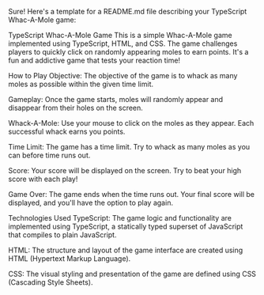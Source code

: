 
Sure! Here's a template for a README.md file describing your TypeScript Whac-A-Mole game:

TypeScript Whac-A-Mole Game
This is a simple Whac-A-Mole game implemented using TypeScript, HTML, and CSS. The game challenges players to quickly click on randomly appearing moles to earn points. It's a fun and addictive game that tests your reaction time!

How to Play
Objective: The objective of the game is to whack as many moles as possible within the given time limit.


Gameplay: Once the game starts, moles will randomly appear and disappear from their holes on the screen.

Whack-A-Mole: Use your mouse to click on the moles as they appear. Each successful whack earns you points.

Time Limit: The game has a time limit. Try to whack as many moles as you can before time runs out.

Score: Your score will be displayed on the screen. Try to beat your high score with each play!

Game Over: The game ends when the time runs out. Your final score will be displayed, and you'll have the option to play again.

Technologies Used
TypeScript: The game logic and functionality are implemented using TypeScript, a statically typed superset of JavaScript that compiles to plain JavaScript.

HTML: The structure and layout of the game interface are created using HTML (Hypertext Markup Language).

CSS: The visual styling and presentation of the game are defined using CSS (Cascading Style Sheets).

